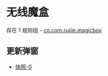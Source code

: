 # 无线魔盒

存在 1 规则组 - [cn.com.ruijie.magicbox](/src/apps/cn.com.ruijie.magicbox.ts)

## 更新弹窗

- [快照-0](https://i.gkd.li/import/import/12642359)
